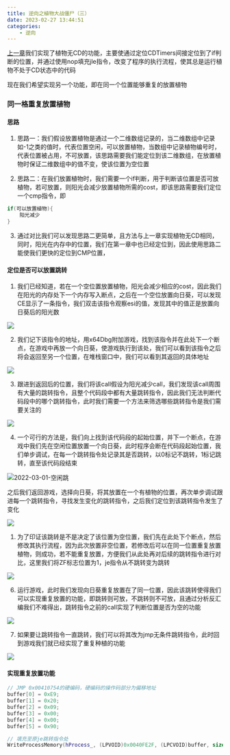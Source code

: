 ```yaml
---
title: 逆向之植物大战僵尸（三）
date: 2023-02-27 13:44:51
categories: 
    - 逆向
---
```


[上一章][1]我们实现了植物无CD的功能，主要使通过定位CDTimers间接定位到了if判断的位置，并通过使用nop填充jle指令，改变了程序的执行流程，使其总是运行植物不处于CD状态中的代码

现在我们希望实现另一个功能，即在同一个位置能够重复的放置植物

### 同一格重复放置植物

#### 思路
1. 思路一：我们假设放置植物是通过一个二维数组记录的，当二维数组中记录如-1之类的值时，代表位置空闲，可以放置植物，当数组中记录植物编号时，代表位置被占用，不可放置，该思路需要我们能定位到该二维数组，在放置植物时保证二维数组中的值不变，使该位置为空位置

2. 思路二：在我们放置植物时，我们需要一个if判断，用于判断该位置是否可放植物，若可放置，则阳光会减少放置植物所需的cost，即该思路需要我们定位一个cmp指令，即

<!-- more -->

~~~c++
if(可以放置植物){
    阳光减少
}
~~~


3. 通过对比我们可以发现思路二更简单，且方法与上一章实现植物无CD相同，同时，阳光在内存中的位置，我们在第一章中也已经定位到，因此使用思路二能使我们更快的定位到CMP位置，

#### 定位是否可以放置跳转
1. 我们已经知道，若在一个空位置放置植物，阳光会减少相应的cost，因此我们在阳光的内存处下一个内存写入断点，之后在一个空位放置向日葵，可以发现CE显示了一条指令，我们双击该指令观察esi的值，发现其中的值正是放置向日葵后的阳光数

![](https://cdn.jsdelivr.net/gh/colaxianyu/imgbed/img/2022-03-01-植物cost.png)

2. 我们记下该指令的地址，用x64Dbg附加游戏，找到该指令并在此处下一个断点，在游戏中再放一个向日葵，使游戏执行到该处，我们可以看到该指令之后将会返回至另一个位置，在堆栈窗口中，我们可以看到其返回的具体地址

![](https://cdn.jsdelivr.net/gh/colaxianyu/imgbed/img/2022-03-01-堆栈中.png)

3. 跟进到返回后的位置，我们将该call假设为阳光减少call，我们发现该call周围有大量的跳转指令，且整个代码段中都有大量跳转指令，因此我们无法判断代码段中的哪个跳转指令，此时我们需要一个方法来筛选哪些跳转指令是我们需要关注的

![](https://cdn.jsdelivr.net/gh/colaxianyu/imgbed/img/2022-03-01-阳光call.png)

4. 一个可行的方法是，我们向上找到该代码段的起始位置，并下一个断点，在游戏中我们先在空闲位置放置一个向日葵，此时程序会断在代码段起始位置，我们单步调试，在每一个跳转指令处记录其是否跳转，以0标记不跳转，1标记跳转，直至该代码段结束

![2022-03-01-空闲跳](https://cdn.jsdelivr.net/gh/colaxianyu/imgbed/img/2022-03-01-空闲跳.png)

之后我们返回游戏，选择向日葵，将其放置在一个有植物的位置，再次单步调试跟进每一个跳转指令，寻找发生变化的跳转指令，之后我们定位到该跳转指令发生了变化

![](https://cdn.jsdelivr.net/gh/colaxianyu/imgbed/img/2022-03-01-非空闲跳转.png)

1. 为了印证该跳转是不是决定了该位置为空位置，我们先在此处下个断点，然后修改其执行流程，因为此次放置非空位置，若修改后可以在同一位置重复放置植物，则成功，若不能重复放置，方便我们从此处再对后续的跳转指令进行对比，这里我们将ZF标志位置为1，je指令从不跳转变为跳转

![](https://cdn.jsdelivr.net/gh/colaxianyu/imgbed/img/2022-03-01-改ZF.png)

6. 运行游戏，此时我们发现向日葵重复放置在了同一位置，因此该跳转使得我们可以实现重复放置的功能，即跳转则可放，不跳转则不可放，且通过分析反汇编我们不难得出，跳转指令之前的call实现了判断位置是否为空的功能
   
![](https://cdn.jsdelivr.net/gh/colaxianyu/imgbed/img/2022-03-01-判空.png)

7. 如果要让跳转指令一直跳转，我们可以将其改为jmp无条件跳转指令，此时回到游戏我们就已经实现了重复种植的功能
   
![](https://cdn.jsdelivr.net/gh/colaxianyu/imgbed/img/2022-03-01-改为jmp.png)

#### 实现重复放置功能
~~~c++
// JMP 0x00410754的硬编码，硬编码的操作码部分为偏移地址
buffer[0] = 0xE9;
buffer[1] = 0x20;
buffer[2] = 0x09;
buffer[3] = 0x00;
buffer[4] = 0x00;
buffer[5] = 0x90;

// 填充至原je跳转指令处
WriteProcessMemory(hProcess_, (LPVOID)0x0040FE2F, (LPCVOID)buffer, sizeof(buffer), &pid_)
~~~

[1]: https://colaxianyu.github.io/2022/02/27/2022-2-27-%E9%80%86%E5%90%91%E4%B9%8B%E6%A4%8D%E7%89%A9%E5%A4%A7%E6%88%98%E5%83%B5%E5%B0%B8%EF%BC%88%E4%BA%8C%EF%BC%89